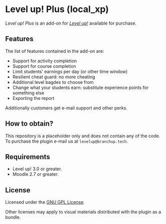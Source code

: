 Level up! Plus (local_xp)
=========================

_Level up! Plus_ is an add-on for _[Level up!](https://github.com/FMCorz/moodle-block_xp)_ available for purchase.

Features
--------

The list of features contained in the add-on are:

- Support for activity completion
- Support for course completion
- Limit students' earnings per day (or other time window)
- Resilient cheat guard: no more cheating
- Additional level bagdes to choose from
- Change what your students earn: substitute experience points for something else
- Exporting the report

Additionally customers get e-mail support and other perks.

How to obtain?
--------------

This repository is a placeholder only and does not contain any of the code. To purchase the plugin e-mail us at `levelup@branchup.tech`.

Requirements
------------

- Level up! 3.0 or greater.
- Moodle 2.7 or greater.

License
-------

Licensed under the [GNU GPL License](http://www.gnu.org/copyleft/gpl.html).

Other licenses may apply to visual materials distributed with the plugin as a bundle.
